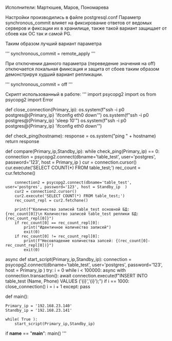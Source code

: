 Исполнители: Мартюшев, Маров, Пономарева

Настройки производились в файле postgresql.conf
Параметр synchronous_commit влияет на фиксирование ответов от ведомых серверов и фиксации их в хранилище, также такой вариант защищает от сбоев как ОС так и самой PG.

Таким образом лучший вариант параметра

'''
synchronous_commit = remote_apply
'''

При отключении данного параметра (переведение значения на off) отключается локальная фииксация и защита от сбоев таким образом демонстрируя худший вариант репликации.

'''
synchronous_commit = off
'''

Скрипт использованный в работе:
'''
import psycopg2
import os
from psycopg2 import Error

def close_connection(Primary_ip):
    os.system(f"ssh -i p0 postgres@{Primary_ip} 'ifconfig eth0 down'")
    os.system(f"ssh -i p0 postgres@{Primary_ip} 'sleep 10'")
    os.system(f"ssh -i p0 postgres@{Primary_ip} 'ifconfig eth0 down'") 

def check_ping(hostname):
    response = os.system("ping " + hostname)
    return response

def compare(Primary_ip,Standby_ip):
    while check_ping(Primary_ip) == 0:
        connection = psycopg2.connect(dbname='table_test', user='postgres', password='123', host = Primary_ip )
        cur = connection.cursor()
        cur.execute('SELECT COUNT(*) FROM table_test;')
        rec_count = cur.fetchone()

        connection2 = psycopg2.connect(dbname='table_test', user='postgres', password='123', host = Standby_ip  )
        cur2 = connection2.cursor()
        cur2.execute('SELECT COUNT(*) FROM table_test;')
        rec_count_repl = cur2.fetchone()

        print(f"Количество записей table_test основной БД: {rec_count[0]}\n Количество записей table_test реплики БД: {rec_count_repl[0]}")
        if rec_count[0] == rec_count_repl[0]:
            print("Идентичное количество записей")
            exit(0)
        if rec_count[0] != rec_count_repl[0]:
            print(f"Несовпадение количества запсей: {(rec_count[0]-rec_count_repl[0])}")
            exit(0)

async def start_script(Primary_ip,Standby_ip):
    connection = psycopg2.connect(dbname='table_test', user='postgres', password='123', host = Primary_ip )
    try:
        i = 0
        while i < 100000:
            async with connection.transaction():
                await connection.execute(f"INSERT INTO table_test (Name, Phone) VALUES ('{i}','{i}');")
            if i == 1000:
                close_connection()
            i = i + 1
    except:
        pass

def main():

    Primary_ip = '192.168.23.140'
    Standby_ip = '192.168.23.141'
    
    while( True ):
        start_script(Primary_ip,Standby_ip)

if __name__ == "__main__":
    main()
'''